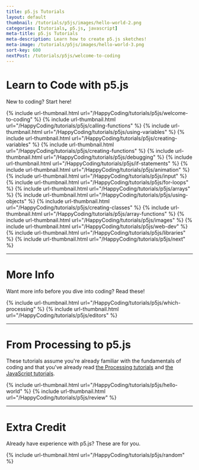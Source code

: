 ```yaml
---
title: p5.js Tutorials
layout: default
thumbnail: /tutorials/p5js/images/hello-world-2.png
categories: [tutorials, p5.js, javascript]
meta-title: p5.js Tutorials
meta-description: Learn how to create p5.js sketches!
meta-image: /tutorials/p5js/images/hello-world-3.png
sort-key: 600
nextPost: /tutorials/p5js/welcome-to-coding
---
```


# Learn to Code with p5.js

New to coding? Start here!

<div class="thumbnail-link-container">
{% include url-thumbnail.html url="/HappyCoding/tutorials/p5js/welcome-to-coding" %}
{% include url-thumbnail.html url="/HappyCoding/tutorials/p5js/calling-functions" %}
{% include url-thumbnail.html url="/HappyCoding/tutorials/p5js/using-variables" %}
{% include url-thumbnail.html url="/HappyCoding/tutorials/p5js/creating-variables" %}
{% include url-thumbnail.html url="/HappyCoding/tutorials/p5js/creating-functions" %}
{% include url-thumbnail.html url="/HappyCoding/tutorials/p5js/debugging" %}
{% include url-thumbnail.html url="/HappyCoding/tutorials/p5js/if-statements" %}
{% include url-thumbnail.html url="/HappyCoding/tutorials/p5js/animation" %}
{% include url-thumbnail.html url="/HappyCoding/tutorials/p5js/input" %}
{% include url-thumbnail.html url="/HappyCoding/tutorials/p5js/for-loops" %}
{% include url-thumbnail.html url="/HappyCoding/tutorials/p5js/arrays" %}
{% include url-thumbnail.html url="/HappyCoding/tutorials/p5js/using-objects" %}
{% include url-thumbnail.html url="/HappyCoding/tutorials/p5js/creating-classes" %}
{% include url-thumbnail.html url="/HappyCoding/tutorials/p5js/array-functions" %}
{% include url-thumbnail.html url="/HappyCoding/tutorials/p5js/images" %}
{% include url-thumbnail.html url="/HappyCoding/tutorials/p5js/web-dev" %}
{% include url-thumbnail.html url="/HappyCoding/tutorials/p5js/libraries" %}
{% include url-thumbnail.html url="/HappyCoding/tutorials/p5js/next" %}
</div>

---

# More Info

Want more info before you dive into coding? Read these!

{% include url-thumbnail.html url="/HappyCoding/tutorials/p5js/which-processing" %}
{% include url-thumbnail.html url="/HappyCoding/tutorials/p5js/editors" %}

---

# From Processing to p5.js

These tutorials assume you're already familiar with the fundamentals of coding and that you've already read [the Processing tutorials](/tutorials/processing/) and [the JavaScript tutorials](/tutorials/javascript/).

{% include url-thumbnail.html url="/HappyCoding/tutorials/p5js/hello-world" %}
{% include url-thumbnail.html url="/HappyCoding/tutorials/p5js/review" %}

---

# Extra Credit

Already have experience with p5.js? These are for you.

{% include url-thumbnail.html url="/HappyCoding/tutorials/p5js/random" %}